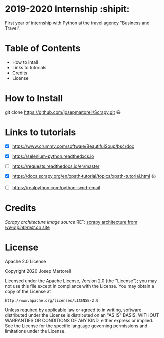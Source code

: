 # 2019-2020 Internship :shipit:
First year of internship with Python at the travel agency "Business and Travel".


# Table of Contents

- How to intall
- Links to tutorials
- Credits
- License


# How to Install

git clone https://github.com/josepmartorell/Scrapy.git :smiley:

 
# Links to tutorials

- [x] https://www.crummy.com/software/BeautifulSoup/bs4/doc
- [x] https://selenium-python.readthedocs.io
- [ ] https://requests.readthedocs.io/en/master
- [x] https://docs.scrapy.org/en/xpath-tutorial/topics/xpath-tutorial.html :+1:
- [ ] https://realpython.com/python-send-email


# Credits

*Scrapy architecture image source* REF: [scrapy architecture from *www.pinterest.co* site](https://www.google.com/url?sa=i&rct=j&q=&esrc=s&source=images&cd=&cad=rja&uact=8&ved=0ahUKEwjatpCi1aPlAhUTilwKHZWMCbcQMwiGASgiMCI&url=https%3A%2F%2Fwww.pinterest.co.uk%2Famp%2Fpin%2F112590059407856919%2F&psig=AOvVaw3CwLR9YyCns442oUggMRSP&ust=1571414484262626&ictx=3&uact=3)


# License

Apache 2.0 License

Copyright 2020 Josep Martorell

Licensed under the Apache License, Version 2.0 (the "License");
you may not use this file except in compliance with the License.
You may obtain a copy of the License at

    http://www.apache.org/licenses/LICENSE-2.0

Unless required by applicable law or agreed to in writing, software
distributed under the License is distributed on an "AS IS" BASIS,
WITHOUT WARRANTIES OR CONDITIONS OF ANY KIND, either express or implied.
See the License for the specific language governing permissions and
limitations under the License.
